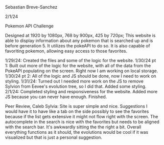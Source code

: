 Sebastian Breve-Sanchez 

2/1/24

Pokemon API Challenge

Designed at 1920 by 1080px, 768 by 900px, 425 by 720px; This website is able to display information about any pokemon that is searched up and is before generation 5. It utilizes the pokeAPI to do so. It is also capable of favoriting pokemon, allowing easy access to those favorites.

1/29/24: Created the files and some of the logic for the website. 1/30/24 pt 1: Built out more of the logic for the website, with all of the data from the PokeAPI populating on the screen. Right now I am working on local storage. 1/30/24 pt 2: All of the logic and JS should be done, now I need to work on styling. 1/31/24: Turned out I needed more work on the JS to remove Sylvion from Eevee's evolution tree, so I did that. Added some styling. 2/1/24: Completed styling and responsiveness for the website. Added more JS because you can never have enough. Finished. 

Peer Review, Caleb Sylvia: Site is super simple and nice. Suggestions I would have it to have like a tab on the side possibly to see the favorites because if the list gets extensive it might not flow right with the screen. The autocomplete in the search is nice with the favorites but needs to be aligned with the search bar. It's awkwardly sitting the the right a bit. Overall everything functions as it should, the evolutions would be cool if it was visualized but that is just a personal suggestion.